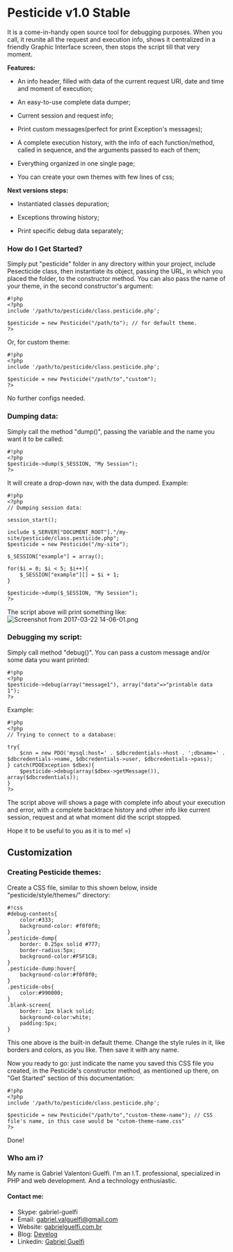# Pesticide v1.0 Stable #

It is a come-in-handy open source tool for debugging purposes. When you call, it reunite all the request and execution info, shows it centralized in a friendly Graphic Interface screen, then stops the script till that very moment.

**Features:**

- An info header, filled with data of the current request URI, date and time and moment of execution;

- An easy-to-use complete data dumper;

- Current session and request info;

- Print custom messages(perfect for print Exception's messages);

- A complete execution history, with the info of each function/method, called in sequence, and the arguments passed to each of them;

- Everything organized in one single page;

- You can create your own themes with few lines of css; 



**Next versions steps:**

- Instantiated classes depuration;

- Exceptions throwing history;

- Print specific debug data separately;



### How do I Get Started? ###

Simply put "pesticide" folder in any directory within your project, include Pesecticide class, then instantiate its object, passing the URL, in which you placed the folder, to the constructor method. You can also pass the name of your theme, in the second constructor's argument:
```
#!php
<?php
include '/path/to/pesticide/class.pesticide.php';

$pesticide = new Pesticide("/path/to"); // for default theme.
?>
```
Or, for custom theme:
```
#!php
<?php
include '/path/to/pesticide/class.pesticide.php';

$pesticide = new Pesticide("/path/to","custom");
?>
```
No further configs needed.



### Dumping data: ###

Simply call the method "dump()", passing the variable and the name you want it to be called:
```
#!php
<?php
$pesticide->dump($_SESSION, "My Session");
?>
```
It will create a drop-down nav, with the data dumped.
Example:
```
#!php
<?php
// Dumping session data:

session_start();

include $_SERVER["DOCUMENT_ROOT"]."/my-site/pesticide/class.pesticide.php";
$pesticide = new Pesticide("/my-site");

$_SESSION["example"] = array();

for($i = 0; $i < 5; $i++){
	$_SESSION["example"][] = $i + 1;
}

$pesticide->dump($_SESSION, "My Session");
?>
```
The script above will print something like:
![Screenshot from 2017-03-22 14-06-01.png](https://bitbucket.org/repo/ypKoa47/images/2294351145-Screenshot%20from%202017-03-22%2014-06-01.png)




### Debugging my script: ###

Simply call method "debug()". You can pass a custom message and/or some data you want printed:
```
#!php
<?php
$pesticide->debug(array("message1"), array("data"=>"printable data 1");
?>
```
Example:
```
#!php
<?php
// Trying to connect to a database:

try{
    $cnn = new PDO('mysql:host=' . $dbcredentials->host . ';dbname=' . $dbcredentials->name, $dbcredentials->user, $dbcredentials->pass);
} catch(PDOException $dbex){
    $pesticide->debug(array($dbex->getMessage()), array($dbcredentials));
}
?>
```
The script above will shows a page with complete info about your execution and error, with a complete backtrace history and other info like current session, request and at what moment did the script stopped.

Hope it to be useful to you as it is to me! =)



## Customization ##

### Creating Pesticide themes: ###

Create a CSS file, similar to this shown below, inside "pesticide/style/themes/" directory:
```
#!css
#debug-contents{
    color:#333;
    background-color: #f0f0f0;
}
.pesticide-dump{
    border: 0.25px solid #777;
    border-radius:5px;
    background-color:#F5F1C8;
}
.pesticide-dump:hover{
    background-color:#f0f0f0;
}
.pesticide-obs{
    color:#990000;
}
.blank-screen{
    border: 1px black solid;
    background-color:white;
    padding:5px;
}
```
This one above is the built-in default theme. Change the style rules in it, like borders and colors, as you like. Then save it with any name. 

Now you ready to go: just indicate the name you saved this CSS file you created, in the Pesticide's constructor method, as mentioned up there, on "Get Started" section of this documentation:
```
#!php
<?php
include '/path/to/pesticide/class.pesticide.php';

$pesticide = new Pesticide("/path/to","custom-theme-name"); // CSS file's name, in this case would be "cutom-theme-name.css"
?>
```
Done!



### Who am i? ###

My name is Gabriel Valentoni Guelfi. I'm an I.T. professional, specialized in PHP and web development. And a technology enthusiastic.

#### Contact me: ####
* Skype: gabriel-guelfi
* Email: gabriel.valguelfi@gmail.com
* Website: [gabrielguelfi.com.br](http://gabrielguelfi.com.br)
* Blog: [Develog](http://blog.gabrielguelfi.com.br)
* Linkedin: [Gabriel Guelfi](https://br.linkedin.com/in/gabriel-valentoni-guelfi-30ba8b4b)